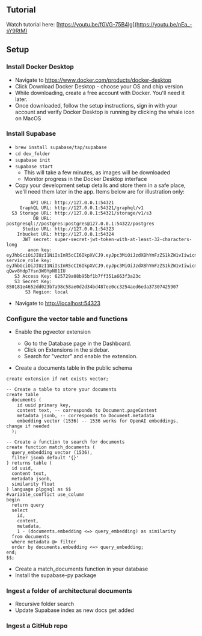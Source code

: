 ## Tutorial

Watch tutorial here: [https://youtu.be/fGVG-75B4Ig](https://youtu.be/nEa_-sY9RtM)

## Setup

### Install Docker Desktop

- Navigate to https://www.docker.com/products/docker-desktop
- Click Download Docker Desktop - choose your OS and chip version
- While downloading, create a free account with Docker. You'll need it later.
- Once downloaded, follow the setup instructions, sign in with your account and verify Docker Desktop is running by clicking the whale icon on MacOS

### Install Supabase

- `brew install supabase/tap/supabase`
- `cd dev_folder`
- `supabase init`
- `supabase start`
  - This will take a few minutes, as images will be downloaded
  - Monitor progress in the Docker Desktop interface
- Copy your development setup details and store them in a safe place, we'll need them later in the app. Items below are for illustration only:

```
         API URL: http://127.0.0.1:54321
     GraphQL URL: http://127.0.0.1:54321/graphql/v1
  S3 Storage URL: http://127.0.0.1:54321/storage/v1/s3
          DB URL: postgresql://postgres:postgres@127.0.0.1:54322/postgres
      Studio URL: http://127.0.0.1:54323
    Inbucket URL: http://127.0.0.1:54324
      JWT secret: super-secret-jwt-token-with-at-least-32-characters-long
        anon key: eyJhbGciOiJIUzI1NiIsInR5cCI6IkpXVCJ9.eyJpc3MiOiJzdXBhYmFzZS1kZW1vIiwicm9sZSI6ImFub24iLCJleHAiOjE5ODM4MTI5OTZ9.CRXP1A7WOeoJeXxjNni43kdQwgnWNReilDMblYTn_I0
service_role key: eyJhbGciOiJIUzI1NiIsInR5cCI6IkpXVCJ9.eyJpc3MiOiJzdXBhYmFzZS1kZW1vIiwicm9sZSI6InNlcnZpY2Vfcm9sZSIsImV4cCI6MTk4MzgxMjk5Nn0.EGIM96RAZx35lJzdJsyH-qQwv8Hdp7fsn3W0YpN81IU
   S3 Access Key: 625729a08b95bf1b7ff351a663f3a23c
   S3 Secret Key: 850181e4652dd023b7a98c58ae0d2d34bd487ee0cc3254aed6eda37307425907
       S3 Region: local
```

- Navigate to [http://localhost:54323](http://localhost:54323)

### Configure the vector table and functions

- Enable the pgvector extension

  - Go to the Database page in the Dashboard.
  - Click on Extensions in the sidebar.
  - Search for "vector" and enable the extension.

- Create a documents table in the public schema

```-- Enable the pgvector extension to work with embedding vectors
create extension if not exists vector;

-- Create a table to store your documents
create table
  documents (
    id uuid primary key,
    content text, -- corresponds to Document.pageContent
    metadata jsonb, -- corresponds to Document.metadata
    embedding vector (1536) -- 1536 works for OpenAI embeddings, change if needed
  );

-- Create a function to search for documents
create function match_documents (
  query_embedding vector (1536),
  filter jsonb default '{}'
) returns table (
  id uuid,
  content text,
  metadata jsonb,
  similarity float
) language plpgsql as $$
#variable_conflict use_column
begin
  return query
  select
    id,
    content,
    metadata,
    1 - (documents.embedding <=> query_embedding) as similarity
  from documents
  where metadata @> filter
  order by documents.embedding <=> query_embedding;
end;
$$;
```

- Create a match_documents function in your database
- Install the supabase-py package

### Ingest a folder of architectural documents

- Recursive folder search
- Update Supabase index as new docs get added

### Ingest a GitHub repo
